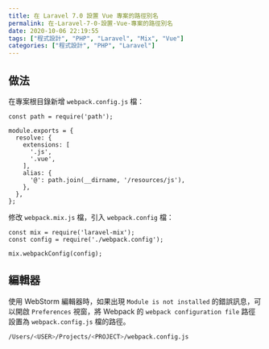 ```yaml
---
title: 在 Laravel 7.0 設置 Vue 專案的路徑別名
permalink: 在-Laravel-7-0-設置-Vue-專案的路徑別名
date: 2020-10-06 22:19:55
tags: ["程式設計", "PHP", "Laravel", "Mix", "Vue"]
categories: ["程式設計", "PHP", "Laravel"]
---
```


## 做法

在專案根目錄新增 `webpack.config.js` 檔：

```JS
const path = require('path');

module.exports = {
  resolve: {
    extensions: [
      '.js',
      '.vue',
    ],
    alias: {
      '@': path.join(__dirname, '/resources/js'),
    },
  },
};
```

修改 `webpack.mix.js` 檔，引入 `webpack.config` 檔：

```JS
const mix = require('laravel-mix');
const config = require('./webpack.config');

mix.webpackConfig(config);
```

## 編輯器

使用 WebStorm 編輯器時，如果出現 `Module is not installed` 的錯誤訊息，可以開啟 `Preferences` 視窗，將 Webpack 的 `webpack configuration file` 路徑設置為 `webpack.config.js` 檔的路徑。

```BASH
/Users/<USER>/Projects/<PROJECT>/webpack.config.js
```
